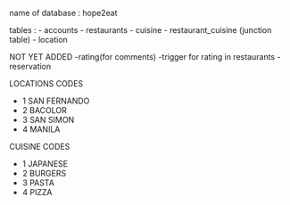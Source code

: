 name of database : hope2eat

tables : 
    -  accounts
    - restaurants
    - cuisine
    - restaurant_cuisine (junction table)
    - location

NOT YET ADDED
    -rating(for comments)
    -trigger for rating in restaurants
    -reservation

LOCATIONS CODES
- 1 SAN FERNANDO 
- 2 BACOLOR
- 3 SAN SIMON
- 4 MANILA

CUISINE CODES
- 1 JAPANESE
- 2 BURGERS
- 3 PASTA
- 4 PIZZA
